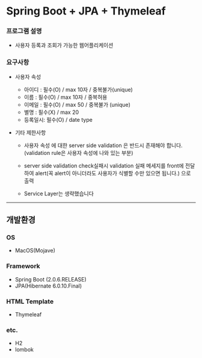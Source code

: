 # Spring Boot + JPA + Thymeleaf

 ### 프로그램 설명
 - 사용자 등록과 조회가 가능한 웹어플리케이션


### 요구사항
- 사용자 속성
  - 아이디 : 필수(O) / max 10자 / 중복불가(unique)
  - 이름 : 필수(O) / max 10자 / 중복허용
  - 이메일 : 필수(O) / max 50 / 중복불가 (unique)
  - 별명 : 필수(X) / max 20 
  - 등록일시: 필수(O) / date type


- 기타 제한사항
  - 사용자 속성 에 대한 server side validation 은 반드시 존재해야 합니다.(validation rule은 사용자 속성에 나와 있는 부분)
  - server side validation check실패시 validation 실패 메세지를 front에 전달하여 alert(꼭 alert이 아니더라도 사용자가 식별할 수만 있으면 됩니다.) 으로 출력
  
  - Service Layer는 생략했습니다
---
  
## 개발환경
### OS
- MacOS(Mojave)

### Framework
- Spring Boot (2.0.6.RELEASE)
- JPA(Hibernate 6.0.10.Final)

### HTML Template
- Thymeleaf

### etc.
- H2
- lombok
